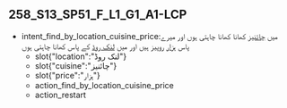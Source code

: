 ## 258_S13_SP51_F_L1_G1_A1-LCP
* intent_find_by_location_cuisine_price:میں [چائنیز](cuisine) کھانا کھانا چاہتی ہوں اور میرے پاس [ہزار](price) روپیز ہیں اور میں [لنک روڈ](location) کے پاس کھانا چاہتی ہوں
	- slot{"location":"لنک روڈ"}
	- slot{"cuisine":"چائنیز"}
	- slot{"price":"ہزار"}
	- action_find_by_location_cuisine_price
	- action_restart